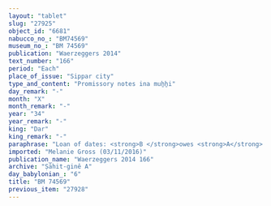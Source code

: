 ```yaml
---
layout: "tablet"
slug: "27925"
object_id: "6681"
nabucco_no_: "BM74569"
museum_no_: "BM 74569"
publication: "Waerzeggers 2014"
text_number: "166"
period: "Each"
place_of_issue: "Sippar city"
type_and_content: "Promissory notes ina muẖẖi"
day_remark: "-"
month: "X"
month_remark: "-"
year: "34"
year_remark: "-"
king: "Dar"
king_remark: "-"
paraphrase: "Loan of dates: <strong>B </strong>owes <strong>A</strong> 0;4 kor (144 l) of dates. He will bring the indebted dates in &Scaron;abāṭ (XI). <strong>C</strong> guarantees (<em>pūtu na&scaron;&ucirc;</em>) for paying (<em>eṭēru</em>) the dates. 3 witnesses and the scribe. The month of delivery is also the month of the prebend of the arranger-of-the-sacrificial-table&nbsp;(<em>mubann&ucirc;tu</em>) of <strong>B</strong>.<br /> &nbsp;<br /> <strong>A</strong> = &Scaron;ama&scaron;-kāṣir/Nab&ucirc;-bēl&scaron;unu; <strong>B</strong> = Bēl-bullissu/Marduk-rēmanni//Ṣāhit-gin&ecirc;; <strong>C</strong> = Bēl-abu-uṣur/Nidintu; Scribe = Bēl-bullissu/[GN]-aplu-iddin//Isinnāya<br /> &nbsp;"
imported: "Melanie Gross (03/11/2016)"
publication_name: "Waerzeggers 2014 166"
archive: "Ṣāhit-ginê A"
day_babylonian_: "6"
title: "BM 74569"
previous_item: "27928"
---
```

